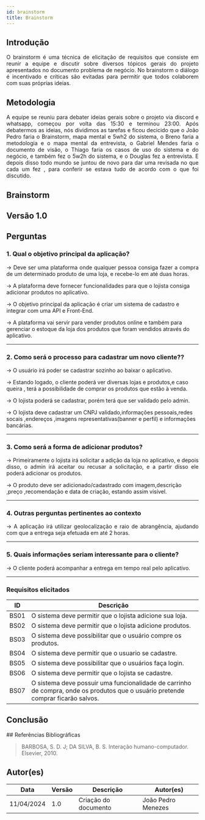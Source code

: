 ```yaml
---
id: brainstorm
title: Brainstorm
---
```

 
## Introdução
<p align = "justify">
O brainstorm é uma técnica de elicitação de requisitos que consiste em reunir a equipe e discutir sobre diversos tópicos gerais do projeto apresentados no documento problema de negócio. No brainstorm o diálogo é incentivado e críticas são evitadas para permitir que todos colaborem com suas próprias ideias.
</p>
 
## Metodologia
<p align = "justify">
A equipe se reuniu para debater ideias gerais sobre o projeto via discord e  whatsapp, começou  por volta das 15:30  e terminou 23:00. Após  debatermos as ideias, nós dividimos as tarefas e ficou decicido que o João Pedro faria o Brainstorm, mapa mental e  5wh2 do sistema, o Breno faria a metodologia e o mapa mental da entrevista, o Gabriel Mendes faria o documento de visão, o Thiago faria os casos de uso do sistema e do negócio, e também fez o 5w2h do sistema, e o Douglas fez a entrevista. E depois disso todo mundo se juntou de novo para dar uma revisada no que  cada um fez , para conferir se estava tudo de acordo com o que foi discutido.
</p>
  
## Brainstorm 
  
## Versão 1.0 
  
## Perguntas 
   
### 1. Qual o objetivo principal da aplicação?
  
<p align = "justify">
-> Deve ser uma plataforma onde qualquer pessoa consiga fazer a compra de um determinado produto de uma loja, e recebe-lo em até duas horas.
 
-> A plataforma deve fornecer  funcionalidades para que o lojista consiga adicionar produtos no aplicativo.
 
-> O objetivo principal da aplicação é criar um sistema de cadastro e integrar com uma API e Front-End.
 
-> A plataforma vai servir para vender produtos online e também para gerenciar o estoque da loja dos produtos que foram vendidos através do aplicativo.
</p>                       

---                                                                      

    
      
### 2. Como será o processo para cadastrar um novo cliente??
                                                                     
<p align = "justify">
-> O usuário irá poder se cadastrar sozinho ao baixar o aplicativo. 

-> Estando logado, o cliente poderá ver diversas lojas e produtos,e caso queira , terá a possibilidade de comprar os produtos que estão à venda.
 
-> O lojista poderá se cadastrar, porém terá que ser validado pelo admin.

-> O lojista deve cadastrar  um CNPJ validado,informações pessoais,redes socais ,endereços ,imagens representativas(banner e perfil) e informações bancárias.


</p>                       

---  
  
### 3. Como será a forma de adicionar produtos?
 
<p align = "justify">
-> Primeiramente o lojista irá solicitar a adição da loja no aplicativo, e depois disso, o admin irá aceitar ou recusar a solicitação, e a partir disso ele poderá adicionar os produtos. 

-> O produto deve ser adicionado/cadastrado com imagem,descrição ,preço ,recomendação e data de criação, estando assim visível. 

</p>
 
---
 
### 4. Outras perguntas pertinentes ao contexto

<p align = "justify">
-> A aplicação irá utilizar geolocalização e raio de abrangência, ajudando com que a entrega seja efetuada em até 2 horas.
 
 
---
### 5. Quais informações seriam interessante para o cliente?

<p align = "justify">
->  O cliente poderá acompanhar a entrega em tempo real pelo aplicativo.
  
---
 

 
### Requisitos elicitados
 
|ID|Descrição|
|----|-------------|
|BS01| O sistema deve permitir que o lojista adicione sua loja. |
|BS02| O sistema deve permitir que o lojista adicione produtos. |
|BS03| O sistema deve possibilitar que o usuário compre os produtos. |
|BS04| O sistema deve permitir que o usuario se cadastre. |
|BS05| O sistema deve possibilitar que o usuários faça login. |
|BS06| O sistema deve permitir que o lojista se cadastre. |
|BS07| O sistema deve possuir uma funcionalidade de carrinho de compra, onde os produtos que o usuário pretende comprar ficarão salvos. |

 
## Conclusão
<p align = "justify">

</p>
## Referências Bibliográficas
 
> BARBOSA, S. D. J; DA SILVA, B. S. Interação humano-computador. Elsevier, 2010.
 
 
## Autor(es)
| Data | Versão | Descrição | Autor(es) |
| -- | -- | -- | -- |
| 11/04/2024 | 1.0 | Criação do documento | João Pedro Menezes |
